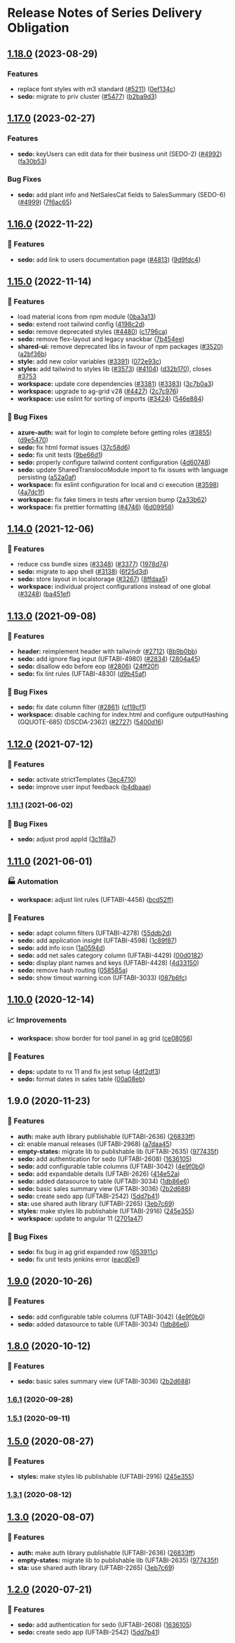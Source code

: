 # Release Notes of Series Delivery Obligation
## [1.18.0](https://github.com/Schaeffler-Group/frontend-schaeffler/compare/sedo-v1.17.0...sedo-v1.18.0) (2023-08-29)


### Features

* replace font styles with m3 standard ([#5211](https://github.com/Schaeffler-Group/frontend-schaeffler/issues/5211)) ([0ef134c](https://github.com/Schaeffler-Group/frontend-schaeffler/commit/0ef134c2cb41319de679919be47c318f010ce6c5))
* **sedo:** migrate to priv cluster ([#5477](https://github.com/Schaeffler-Group/frontend-schaeffler/issues/5477)) ([b2ba9d3](https://github.com/Schaeffler-Group/frontend-schaeffler/commit/b2ba9d363dc4b33ada3733eb1f4826f46d9fe6eb))

## [1.17.0](https://github.com/Schaeffler-Group/frontend-schaeffler/compare/sedo-v1.16.0...sedo-v1.17.0) (2023-02-27)


### Features

* **sedo:** keyUsers can edit data for their business unit (SEDO-2) ([#4992](https://github.com/Schaeffler-Group/frontend-schaeffler/issues/4992)) ([fa30b53](https://github.com/Schaeffler-Group/frontend-schaeffler/commit/fa30b532bcf466f1e28a13ad5f2f4605bd4d768f))


### Bug Fixes

* **sedo:** add plant info and NetSalesCat fields to SalesSummary (SEDO-6) ([#4999](https://github.com/Schaeffler-Group/frontend-schaeffler/issues/4999)) ([7f6ac65](https://github.com/Schaeffler-Group/frontend-schaeffler/commit/7f6ac6570ec1674503537c0bbcea220397c3fe00))

## [1.16.0](https://github.com/Schaeffler-Group/frontend-schaeffler/compare/sedo-v1.15.0...sedo-v1.16.0) (2022-11-22)


### 🎸 Features

* **sedo:** add link to users documentation page ([#4813](https://github.com/Schaeffler-Group/frontend-schaeffler/issues/4813)) ([9d9fdc4](https://github.com/Schaeffler-Group/frontend-schaeffler/commit/9d9fdc4a641d4bf1c07707fe3082f79bd60278e1))

## [1.15.0](https://github.com/Schaeffler-Group/frontend-schaeffler/compare/sedo-v1.14.0...sedo-v1.15.0) (2022-11-14)


### 🎸 Features

* load material icons from npm module ([0ba3a13](https://github.com/Schaeffler-Group/frontend-schaeffler/commit/0ba3a138b9f07f56f2a4309a7b6954c45d7ead77))
* **sedo:** extend root tailwind config ([4198c2d](https://github.com/Schaeffler-Group/frontend-schaeffler/commit/4198c2d6fb787f586da732d7d78b0849e75ca63b))
* **sedo:** remove deprecated styles ([#4480](https://github.com/Schaeffler-Group/frontend-schaeffler/issues/4480)) ([c1796ca](https://github.com/Schaeffler-Group/frontend-schaeffler/commit/c1796ca804809ab1cbb2ff6a611d95eeeb03a774))
* **sedo:** remove flex-layout and legacy snackbar ([7b454ee](https://github.com/Schaeffler-Group/frontend-schaeffler/commit/7b454ee08c22ab473e84212900b8fcc00a2cafa1))
* **shared-ui:** remove deprecated libs in favour of npm packages ([#3520](https://github.com/Schaeffler-Group/frontend-schaeffler/issues/3520)) ([a2bf36b](https://github.com/Schaeffler-Group/frontend-schaeffler/commit/a2bf36bf950ba4d8bd1d27ed9754565f9e364b90))
* **style:** add new color variables ([#3391](https://github.com/Schaeffler-Group/frontend-schaeffler/issues/3391)) ([072e93c](https://github.com/Schaeffler-Group/frontend-schaeffler/commit/072e93cc90858f751717e10e383f87ab2d4c61f6))
* **styles:** add tailwind to styles lib ([#3573](https://github.com/Schaeffler-Group/frontend-schaeffler/issues/3573)) ([#4104](https://github.com/Schaeffler-Group/frontend-schaeffler/issues/4104)) ([d32b170](https://github.com/Schaeffler-Group/frontend-schaeffler/commit/d32b170c13de73f90b3a792d9f50f29cede37898)), closes [#3753](https://github.com/Schaeffler-Group/frontend-schaeffler/issues/3753)
* **workspace:** update core dependencies ([#3381](https://github.com/Schaeffler-Group/frontend-schaeffler/issues/3381)) ([#3383](https://github.com/Schaeffler-Group/frontend-schaeffler/issues/3383)) ([3c7b0a3](https://github.com/Schaeffler-Group/frontend-schaeffler/commit/3c7b0a37be3104fc216c3ee6506d5f8ce2cadb21))
* **workspace:** upgrade to ag-grid v28 ([#4427](https://github.com/Schaeffler-Group/frontend-schaeffler/issues/4427)) ([2c7c976](https://github.com/Schaeffler-Group/frontend-schaeffler/commit/2c7c97600c0646e238ce646f5e2adcc9d668b41c))
* **workspace:** use eslint for sorting of imports ([#3424](https://github.com/Schaeffler-Group/frontend-schaeffler/issues/3424)) ([546e884](https://github.com/Schaeffler-Group/frontend-schaeffler/commit/546e8845a9250580ccdc982e3f5c1d818f8678bd))


### 🐛 Bug Fixes

* **azure-auth:** wait for login to complete before getting roles ([#3855](https://github.com/Schaeffler-Group/frontend-schaeffler/issues/3855)) ([d9e5470](https://github.com/Schaeffler-Group/frontend-schaeffler/commit/d9e5470eb2f9e0638fd0f28abc0bfcfc4ed41c98))
* **sedo:** fix html format issues ([37c58d6](https://github.com/Schaeffler-Group/frontend-schaeffler/commit/37c58d64fd9fa9d5a74fd84450304eb0038a3d41))
* **sedo:** fix unit tests ([9be66d1](https://github.com/Schaeffler-Group/frontend-schaeffler/commit/9be66d191e0091b772b323a2853257854e3e3947))
* **sedo:** properly configure tailwind content configuration ([4d60748](https://github.com/Schaeffler-Group/frontend-schaeffler/commit/4d607480deadf3e6d7d26334f9431a52f4d6bb02))
* **sedo:** update SharedTranslocoModule import to fix issues with language persisting ([a52a0af](https://github.com/Schaeffler-Group/frontend-schaeffler/commit/a52a0af625b5087d9131dbb9abc7a17c64136757))
* **workspace:** fix eslint configuration for local and ci execution ([#3598](https://github.com/Schaeffler-Group/frontend-schaeffler/issues/3598)) ([4a7dc1f](https://github.com/Schaeffler-Group/frontend-schaeffler/commit/4a7dc1fe79d94b6d8ddfa7cf2644e3bbc11a3e80))
* **workspace:** fix fake timers in tests after version bump ([2a33b62](https://github.com/Schaeffler-Group/frontend-schaeffler/commit/2a33b629a73bf6f7a9ab2b78391d0edf39af516e))
* **workspace:** fix prettier formatting ([#4746](https://github.com/Schaeffler-Group/frontend-schaeffler/issues/4746)) ([6d09958](https://github.com/Schaeffler-Group/frontend-schaeffler/commit/6d099587562a9db04e311acb309235bc60e89ee4))

## [1.14.0](https://github.com/Schaeffler-Group/frontend-schaeffler/compare/sedo-v1.13.0...sedo-v1.14.0) (2021-12-06)


### 🎸 Features

* reduce css bundle sizes ([#3348](https://github.com/Schaeffler-Group/frontend-schaeffler/issues/3348)) ([#3377](https://github.com/Schaeffler-Group/frontend-schaeffler/issues/3377)) ([1978d74](https://github.com/Schaeffler-Group/frontend-schaeffler/commit/1978d745d959d521f060f51e98ab85a2390612bf))
* **sedo:** migrate to app shell ([#3138](https://github.com/Schaeffler-Group/frontend-schaeffler/issues/3138)) ([6f25d3d](https://github.com/Schaeffler-Group/frontend-schaeffler/commit/6f25d3de42484ab5d4fefe9ef26ab4f62264306d))
* **sedo:** store layout in localstorage ([#3267](https://github.com/Schaeffler-Group/frontend-schaeffler/issues/3267)) ([8ffdaa5](https://github.com/Schaeffler-Group/frontend-schaeffler/commit/8ffdaa5701567d19ddc00181a54459ed6512ce60))
* **workspace:** individual project configurations instead of one global ([#3248](https://github.com/Schaeffler-Group/frontend-schaeffler/issues/3248)) ([ba451ef](https://github.com/Schaeffler-Group/frontend-schaeffler/commit/ba451ef87c9c9cff99440b9739c9ebf4069a16dc))

## [1.13.0](https://github.com/Schaeffler-Group/frontend-schaeffler/compare/sedo-v1.13.0...sedo-v1.12.0) (2021-09-08)


### 🎸 Features

* **header:** reimplement header with tailwindr ([#2712](https://github.com/Schaeffler-Group/frontend-schaeffler/issues/2712)) ([8b9b0bb](https://github.com/Schaeffler-Group/frontend-schaeffler/commit/8b9b0bb36137d5d2518754a74292afe269f12cc7))
* **sedo:** add ignore flag input (UFTABI-4980) ([#2834](https://github.com/Schaeffler-Group/frontend-schaeffler/issues/2834)) ([2804a45](https://github.com/Schaeffler-Group/frontend-schaeffler/commit/2804a451098612a9235207ed4f693c78c2b39781))
* **sedo:** disallow edo before eop ([#2806](https://github.com/Schaeffler-Group/frontend-schaeffler/issues/2806)) ([24ff20f](https://github.com/Schaeffler-Group/frontend-schaeffler/commit/24ff20f3ca60935c687e5bd7b8fa67b6d2279cb9))
* **sedo:** fix lint rules (UFTABI-4830) ([d9b45af](https://github.com/Schaeffler-Group/frontend-schaeffler/commit/d9b45afe976277d45e718ca2e13a39282bcadcf1))


### 🐛 Bug Fixes

* **sedo:** fix date column filter ([#2861](https://github.com/Schaeffler-Group/frontend-schaeffler/issues/2861)) ([cf19cf1](https://github.com/Schaeffler-Group/frontend-schaeffler/commit/cf19cf1149b0863be30a3d34a25515dd8cc50bbd))
* **workspace:** disable caching for index.html and configure outputHashing (GQUOTE-685) (DSCDA-2362) ([#2727](https://github.com/Schaeffler-Group/frontend-schaeffler/issues/2727)) ([5400d16](https://github.com/Schaeffler-Group/frontend-schaeffler/commit/5400d16ed0f1cab1caf7c3760724148ff996922f))

## [1.12.0](///compare/sedo-v1.12.0...sedo-v1.11.1) (2021-07-12)


### 🎸 Features

* **sedo:** activate strictTemplates ([3ec4710](///commit/3ec471045013ab373bbc634e88f5e68ab6c78673))
* **sedo:** improve user input feedback ([b4dbaae](///commit/b4dbaae92d6d19842eb296f4344d651b3ea7f110))

### [1.11.1](///compare/sedo-v1.11.1...sedo-v1.11.0) (2021-06-02)


### 🐛 Bug Fixes

* **sedo:** adjust prod appId ([3c1f8a7](///commit/3c1f8a72a6ea816531c0639e345a585394d691bb))

## [1.11.0](///compare/sedo-v1.11.0...sedo-v1.10.0) (2021-06-01)


### 🏭 Automation

* **workspace:** adjust lint rules (UFTABI-4456) ([bcd52ff](///commit/bcd52ffddcf2011986085d510bc54488903a90dc))


### 🎸 Features

* **sedo:** adapt column filters (UFTABI-4278) ([55ddb2d](///commit/55ddb2d4e5e761ede2b4b410e26a779fe8f37d60))
* **sedo:** add application insight (UFTABI-4598) ([1c89f87](///commit/1c89f872365678955ba290879ece3b89439d4a8e))
* **sedo:** add info icon ([1a0594d](///commit/1a0594d6fd37532bf4d9435213796d2c8c11f2b9))
* **sedo:** add net sales category column (UFTABI-4429) ([00d0182](///commit/00d018264d5d69f2622b8096d706222f2d920d0d))
* **sedo:** display plant names and keys (UFTABI-4428) ([4d33150](///commit/4d3315075e2028f5938f3606a3be11a661ae03f4))
* **sedo:** remove hash routing ([058585a](///commit/058585a8132a1649eee6e2f23d1c6874964b7c75))
* **sedo:** show timout warning icon (UFTABI-3033) ([087b6fc](///commit/087b6fc5d1629ed8432f7dd276bd7824bf76b30d))

## [1.10.0](///compare/sedo-v1.10.0...sedo-v1.9.0) (2020-12-14)


### 📈 Improvements

* **workspace:** show border for tool panel in ag grid ([ce08056](///commit/ce08056cdd9b26519d4b90e4f10568d4a5385b87))


### 🎸 Features

* **deps:** update to nx 11 and fix jest setup ([4df2df3](///commit/4df2df38f8a3fa29abae9b9f736e7d237344541b))
* **sedo:** format dates in sales table ([00a08eb](///commit/00a08ebac645f878544b84038f1085a62003720d))

## 1.9.0 (2020-11-23)


### 🎸 Features

* **auth:** make auth library publishable (UFTABI-2636) ([26833ff](///commit/26833ffdccd5dc448e99130de7fd240462721e02))
* **ci:** enable manual releases (UFTABI-2968) ([a7daa45](///commit/a7daa45700b798bae3340e87400c92288d4dd84b))
* **empty-states:** migrate lib to publishable lib (UFTABI-2635) ([977435f](///commit/977435f2481c68dcb842cbe3f3aaa93302e0175d))
* **sedo:** add authentication for sedo (UFTABI-2608) ([1636105](///commit/163610568944417b4150132600c9082e5a25bb00))
* **sedo:** add configurable table columns (UFTABI-3042) ([4e9f0b0](///commit/4e9f0b00d21fa6697fa4bd296e9c2b7e1e62c983))
* **sedo:** add expandable details  (UFTABI-2626) ([414e52a](///commit/414e52a4a3e1bc9cff3bc71aad308be1e185aa4e))
* **sedo:** added datasource to table (UFTABI-3034) ([1db86e6](///commit/1db86e6224666d87bb13356322d16f0bd93fe8ef))
* **sedo:** basic sales summary view (UFTABI-3036) ([2b2d688](///commit/2b2d688ed730616ab76b1552135139a432958279))
* **sedo:** create sedo app (UFTABI-2542) ([5dd7b41](///commit/5dd7b41a859fb0dacf0ffd85c0767b74fc77ce36))
* **sta:** use shared auth library (UFTABI-2265) ([3eb7c69](///commit/3eb7c69b3c6aec1b05766205d06f87ce4c821d7a))
* **styles:** make styles lib publishable (UFTABI-2916) ([245e355](///commit/245e355c6de4dafff18bdf03301074adb41669c3))
* **workspace:** update to angular 11 ([2701a47](///commit/2701a47e42d4740cb0efd5671a1e3e5694d2f347))


### 🐛 Bug Fixes

* **sedo:** fix bug in ag grid expanded row ([653911c](///commit/653911c7529fd9c8889e17fae79feb0e31f94323))
* **sedo:** fix unit tests jenkins error ([eacd0e1](///commit/eacd0e1c0845dc903031ec0f9a1fc608fdfe7cdf))

## [1.9.0](https://gitlab.schaeffler.com/frontend-schaeffler/schaeffler-frontend/compare/v1.8.0...v1.9.0) (2020-10-26)


### 🎸 Features

* **sedo:** add configurable table columns (UFTABI-3042) ([4e9f0b0](https://gitlab.schaeffler.com/frontend-schaeffler/schaeffler-frontend/commit/4e9f0b00d21fa6697fa4bd296e9c2b7e1e62c983))
* **sedo:** added datasource to table (UFTABI-3034) ([1db86e6](https://gitlab.schaeffler.com/frontend-schaeffler/schaeffler-frontend/commit/1db86e6224666d87bb13356322d16f0bd93fe8ef))

## [1.8.0](https://gitlab.schaeffler.com/frontend-schaeffler/schaeffler-frontend/compare/v1.7.0...v1.8.0) (2020-10-12)


### 🎸 Features

* **sedo:** basic sales summary view (UFTABI-3036) ([2b2d688](https://gitlab.schaeffler.com/frontend-schaeffler/schaeffler-frontend/commit/2b2d688ed730616ab76b1552135139a432958279))

### [1.6.1](https://gitlab.schaeffler.com/frontend-schaeffler/schaeffler-frontend/compare/v1.6.0...v1.6.1) (2020-09-28)

### [1.5.1](https://gitlab.schaeffler.com/frontend-schaeffler/schaeffler-frontend/compare/v1.5.0...v1.5.1) (2020-09-11)

## [1.5.0](https://gitlab.schaeffler.com/frontend-schaeffler/schaeffler-frontend/compare/v1.4.0...v1.5.0) (2020-08-27)


### 🎸 Features

* **styles:** make styles lib publishable (UFTABI-2916) ([245e355](https://gitlab.schaeffler.com/frontend-schaeffler/schaeffler-frontend/commit/245e355c6de4dafff18bdf03301074adb41669c3))

### [1.3.1](https://gitlab.schaeffler.com/frontend-schaeffler/schaeffler-frontend/compare/v1.3.0...v1.3.1) (2020-08-12)

## [1.3.0](https://gitlab.schaeffler.com/frontend-schaeffler/schaeffler-frontend/compare/v1.2.0...v1.3.0) (2020-08-07)


### 🎸 Features

* **auth:** make auth library publishable (UFTABI-2636) ([26833ff](https://gitlab.schaeffler.com/frontend-schaeffler/schaeffler-frontend/commit/26833ffdccd5dc448e99130de7fd240462721e02))
* **empty-states:** migrate lib to publishable lib (UFTABI-2635) ([977435f](https://gitlab.schaeffler.com/frontend-schaeffler/schaeffler-frontend/commit/977435f2481c68dcb842cbe3f3aaa93302e0175d))
* **sta:** use shared auth library (UFTABI-2265) ([3eb7c69](https://gitlab.schaeffler.com/frontend-schaeffler/schaeffler-frontend/commit/3eb7c69b3c6aec1b05766205d06f87ce4c821d7a))

## [1.2.0](https://gitlab.schaeffler.com/frontend-schaeffler/schaeffler-frontend/compare/v1.1.0...v1.2.0) (2020-07-21)


### 🎸 Features

* **sedo:** add authentication for sedo (UFTABI-2608) ([1636105](https://gitlab.schaeffler.com/frontend-schaeffler/schaeffler-frontend/commit/163610568944417b4150132600c9082e5a25bb00))
* **sedo:** create sedo app (UFTABI-2542) ([5dd7b41](https://gitlab.schaeffler.com/frontend-schaeffler/schaeffler-frontend/commit/5dd7b41a859fb0dacf0ffd85c0767b74fc77ce36))

